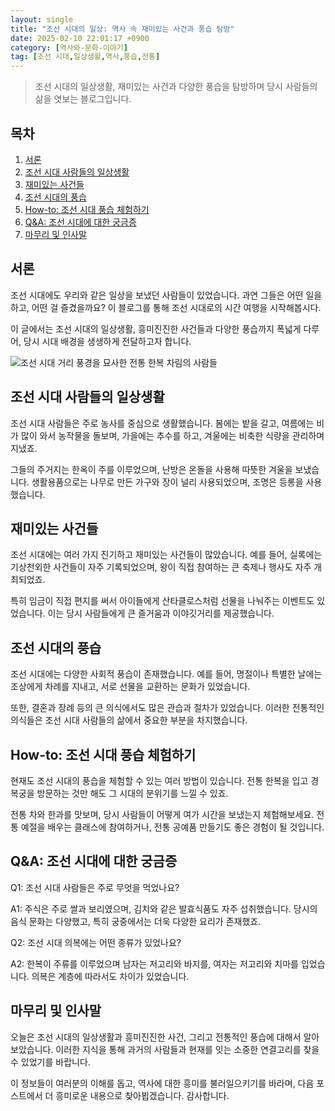 ```yaml
---
layout: single
title: "조선 시대의 일상: 역사 속 재미있는 사건과 풍습 탐방"
date: 2025-02-10 22:01:17 +0900
category: [역사와-문화-이야기]
tag: [조선 시대,일상생활,역사,풍습,전통]
---
```

  
> 조선 시대의 일상생활, 재미있는 사건과 다양한 풍습을 탐방하며 당시 사람들의 삶을 엿보는 블로그입니다.

## 목차
1. [서론](#서론)
2. [조선 시대 사람들의 일상생활](#조선-시대-사람들의-일상생활)
3. [재미있는 사건들](#재미있는-사건들)
4. [조선 시대의 풍습](#조선-시대의-풍습)
5. [How-to: 조선 시대 풍습 체험하기](#how-to-조선-시대-풍습-체험하기)
6. [Q&A: 조선 시대에 대한 궁금증](#qa-조선-시대에-대한-궁금증)
7. [마무리 및 인사말](#마무리-및-인사말)

## 서론

조선 시대에도 우리와 같은 일상을 보냈던 사람들이 있었습니다. 과연 그들은 어떤 일을 하고, 어떤 걸 즐겼을까요? 이 블로그를 통해 조선 시대로의 시간 여행을 시작해봅시다.


이 글에서는 조선 시대의 일상생활, 흥미진진한 사건들과 다양한 풍습까지 폭넓게 다루어, 당시 시대 배경을 생생하게 전달하고자 합니다.


![조선 시대 거리 풍경을 묘사한 전통 한복 차림의 사람들](undefined)



## 조선 시대 사람들의 일상생활

조선 시대 사람들은 주로 농사를 중심으로 생활했습니다. 봄에는 밭을 갈고, 여름에는 비가 많이 와서 농작물을 돌보며, 가을에는 추수를 하고, 겨울에는 비축한 식량을 관리하며 지냈죠.


그들의 주거지는 한옥이 주를 이루었으며, 난방은 온돌을 사용해 따뜻한 겨울을 보냈습니다. 생활용품으로는 나무로 만든 가구와 장이 널리 사용되었으며, 조명은 등롱을 사용했습니다.



## 재미있는 사건들

조선 시대에는 여러 가지 진기하고 재미있는 사건들이 많았습니다. 예를 들어, 실록에는 기상천외한 사건들이 자주 기록되었으며, 왕이 직접 참여하는 큰 축제나 행사도 자주 개최되었죠.


특히 임금이 직접 편지를 써서 아이들에게 산타클로스처럼 선물을 나눠주는 이벤트도 있었습니다. 이는 당시 사람들에게 큰 즐거움과 이야깃거리를 제공했습니다.



## 조선 시대의 풍습

조선 시대에는 다양한 사회적 풍습이 존재했습니다. 예를 들어, 명절이나 특별한 날에는 조상에게 차례를 지내고, 서로 선물을 교환하는 문화가 있었습니다.


또한, 결혼과 장례 등의 큰 의식에서도 많은 관습과 절차가 있었습니다. 이러한 전통적인 의식들은 조선 시대 사람들의 삶에서 중요한 부분을 차지했습니다.



## How-to: 조선 시대 풍습 체험하기

현재도 조선 시대의 풍습을 체험할 수 있는 여러 방법이 있습니다. 전통 한복을 입고 경복궁을 방문하는 것만 해도 그 시대의 분위기를 느낄 수 있죠.


전통 차와 한과를 맛보며, 당시 사람들이 어떻게 여가 시간을 보냈는지 체험해보세요. 전통 예절을 배우는 클래스에 참여하거나, 전통 공예품 만들기도 좋은 경험이 될 것입니다.



## Q&A: 조선 시대에 대한 궁금증

Q1: 조선 시대 사람들은 주로 무엇을 먹었나요?


A1: 주식은 주로 쌀과 보리였으며, 김치와 같은 발효식품도 자주 섭취했습니다. 당시의 음식 문화는 다양했고, 특히 궁중에서는 더욱 다양한 요리가 존재했죠.


Q2: 조선 시대 의복에는 어떤 종류가 있었나요?


A2: 한복이 주류를 이루었으며 남자는 저고리와 바지를, 여자는 저고리와 치마를 입었습니다. 의복은 계층에 따라서도 차이가 있었습니다.



## 마무리 및 인사말

오늘은 조선 시대의 일상생활과 흥미진진한 사건, 그리고 전통적인 풍습에 대해서 알아보았습니다. 이러한 지식을 통해 과거의 사람들과 현재를 잇는 소중한 연결고리를 찾을 수 있었기를 바랍니다.


이 정보들이 여러분의 이해를 돕고, 역사에 대한 흥미를 불러일으키기를 바라며, 다음 포스트에서 더 흥미로운 내용으로 찾아뵙겠습니다. 감사합니다.


